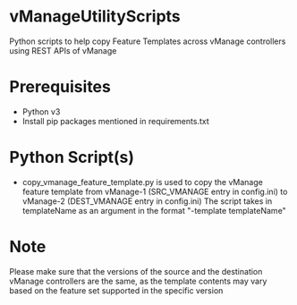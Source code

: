 # vManageUtilityScripts
Python scripts to help copy Feature Templates across vManage controllers using REST APIs of vManage

# Prerequisites
- Python v3
- Install pip packages mentioned in requirements.txt

# Python Script(s)
- copy_vmanage_feature_template.py is used to copy the vManage feature template from vManage-1 (SRC_VMANAGE entry in config.ini) to vManage-2 (DEST_VMANAGE entry in config.ini)
The script takes in templateName as an argument in the format "-template templateName"

# Note
Please make sure that the versions of the source and the destination vManage controllers are the same, as the template contents may vary based on the feature set supported in the specific version
